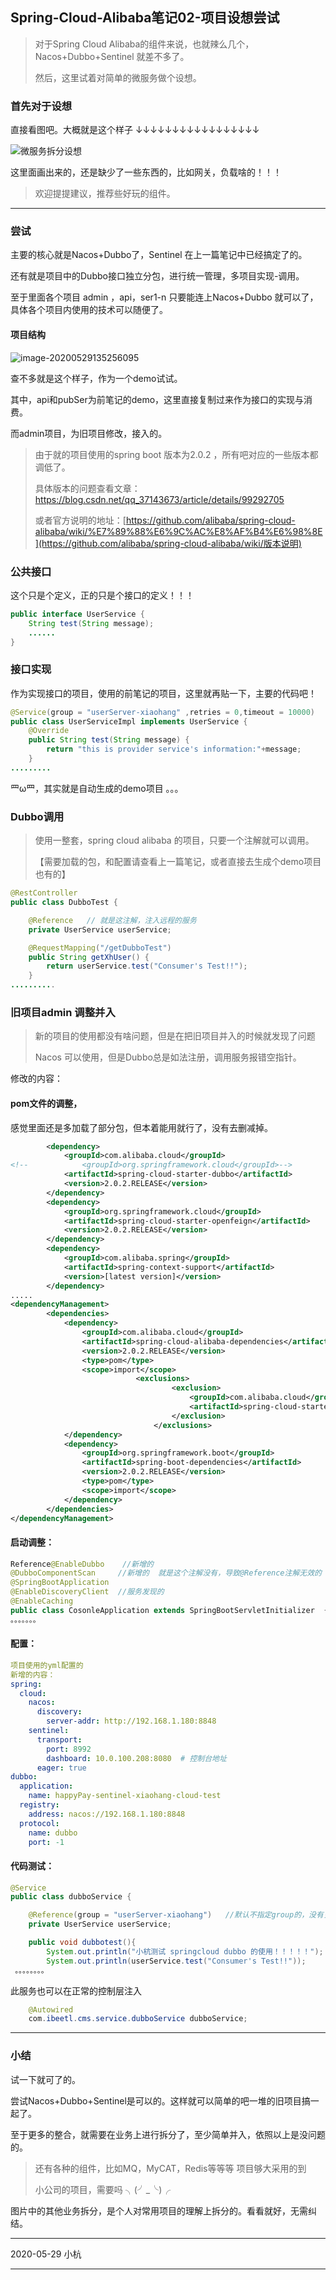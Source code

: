 ## Spring-Cloud-Alibaba笔记02-项目设想尝试



> 对于Spring Cloud Alibaba的组件来说，也就辣么几个，Nacos+Dubbo+Sentinel 就差不多了。
>
> 然后，这里试着对简单的微服务做个设想。

### 首先对于设想

直接看图吧。大概就是这个样子   ↓↓↓↓↓↓↓↓↓↓↓↓↓↓↓↓↓

![微服务拆分设想](D:\study_note\SpringCloud-2\微服务拆分设想.jpg)

这里面画出来的，还是缺少了一些东西的，比如网关，负载啥的！！！

> 欢迎提提建议，推荐些好玩的组件。

---

### 尝试

主要的核心就是Nacos+Dubbo了，Sentinel 在上一篇笔记中已经搞定了的。

还有就是项目中的Dubbo接口独立分包，进行统一管理，多项目实现-调用。

至于里面各个项目 admin ，api，ser1-n 只要能连上Nacos+Dubbo 就可以了，具体各个项目内使用的技术可以随便了。

#### 项目结构

![image-20200529135256095](D:\study_note\SpringCloud-2\image-20200529135256095.png)

查不多就是这个样子，作为一个demo试试。

其中，api和pubSer为前笔记的demo，这里直接复制过来作为接口的实现与消费。

而admin项目，为旧项目修改，接入的。

> 由于就的项目使用的spring boot 版本为2.0.2 ，所有吧对应的一些版本都调低了。
>
> 具体版本的问题查看文章：<https://blog.csdn.net/qq_37143673/article/details/99292705> 
>
> 或者官方说明的地址：[https://github.com/alibaba/spring-cloud-alibaba/wiki/%E7%89%88%E6%9C%AC%E8%AF%B4%E6%98%8E](https://github.com/alibaba/spring-cloud-alibaba/wiki/版本说明)

### 公共接口

这个只是个定义，正的只是个接口的定义！！！

```java
public interface UserService {
    String test(String message);
	......
}
```

### 接口实现

作为实现接口的项目，使用的前笔记的项目，这里就再贴一下，主要的代码吧！

```java
@Service(group = "userServer-xiaohang" ,retries = 0,timeout = 10000)
public class UserServiceImpl implements UserService {
    @Override
    public String test(String message) {
        return "this is provider service's information:"+message;
    }
.........
```

罒ω罒，其实就是自动生成的demo项目 。。。

### Dubbo调用

> 使用一整套，spring cloud alibaba 的项目，只要一个注解就可以调用。
>
> 【需要加载的包，和配置请查看上一篇笔记，或者直接去生成个demo项目也有的】

```java
@RestController
public class DubboTest {

    @Reference   // 就是这注解，注入远程的服务
    private UserService userService;

    @RequestMapping("/getDubboTest")
    public String getXhUser() {
        return userService.test("Consumer's Test!!");
    }
..........
```

### 旧项目admin 调整并入

> 新的项目的使用都没有啥问题，但是在把旧项目并入的时候就发现了问题
>
> Nacos 可以使用，但是Dubbo总是如法注册，调用服务报错空指针。

修改的内容：

#### **pom文件的调整**，

感觉里面还是多加载了部分包，但本着能用就行了，没有去删减掉。

```xml
		<dependency>
			<groupId>com.alibaba.cloud</groupId>
<!--			<groupId>org.springframework.cloud</groupId>-->
			<artifactId>spring-cloud-starter-dubbo</artifactId>
			<version>2.0.2.RELEASE</version>
		</dependency>
		<dependency>
			<groupId>org.springframework.cloud</groupId>
			<artifactId>spring-cloud-starter-openfeign</artifactId>
			<version>2.0.2.RELEASE</version>
		</dependency>
		<dependency>
			<groupId>com.alibaba.spring</groupId>
			<artifactId>spring-context-support</artifactId>
			<version>[latest version]</version>
		</dependency>
.....
<dependencyManagement>
		<dependencies>
			<dependency>
				<groupId>com.alibaba.cloud</groupId>
				<artifactId>spring-cloud-alibaba-dependencies</artifactId>
				<version>2.0.2.RELEASE</version>
				<type>pom</type>
				<scope>import</scope>
							<exclusions>
									<exclusion>
										<groupId>com.alibaba.cloud</groupId>
										<artifactId>spring-cloud-starter-dubbo</artifactId>
									</exclusion>
								</exclusions>
			</dependency>
			<dependency>
				<groupId>org.springframework.boot</groupId>
				<artifactId>spring-boot-dependencies</artifactId>
				<version>2.0.2.RELEASE</version>
				<type>pom</type>
				<scope>import</scope>
			</dependency>
		</dependencies>
</dependencyManagement>
```

#### **启动调整：**

```java
Reference@EnableDubbo    //新增的
@DubboComponentScan 	//新增的  就是这个注解没有，导致@Reference注解无效的 我也不知道为什么
@SpringBootApplication
@EnableDiscoveryClient  //服务发现的
@EnableCaching
public class CosonleApplication extends SpringBootServletInitializer  {
。。。。。。。
```

#### 配置：

```yml
项目使用的yml配置的
新增的内容：
spring:
  cloud:
    nacos:
      discovery:
        server-addr: http://192.168.1.180:8848
    sentinel:
      transport:
        port: 8992
        dashboard: 10.0.100.208:8080  # 控制台地址
      eager: true
dubbo:
  application:
    name: happyPay-sentinel-xiaohang-cloud-test
  registry:
    address: nacos://192.168.1.180:8848
  protocol:
    name: dubbo
    port: -1
```

#### 代码测试：

```java
@Service
public class dubboService {

    @Reference(group = "userServer-xiaohang")   //默认不指定group的，没有关系
    private UserService userService;

    public void dubbotest(){
        System.out.println("小杭测试 springcloud dubbo 的使用！！！！！");
        System.out.println(userService.test("Consumer's Test!!"));
 。。。。。。。。
```

此服务也可以在正常的控制层注入

```java
    @Autowired
    com.ibeetl.cms.service.dubboService dubboService;
```

---

### 小结

试一下就可了的。

尝试Nacos+Dubbo+Sentinel是可以的。这样就可以简单的吧一堆的旧项目搞一起了。

至于更多的整合，就需要在业务上进行拆分了，至少简单并入，依照以上是没问题的。

> 还有各种的组件，比如MQ，MyCAT，Redis等等等  项目够大采用的到
>
> 小公司的项目，需要吗 ╮(╯_╰)╭ 

图片中的其他业务拆分，是个人对常用项目的理解上拆分的。看看就好，无需纠结。

---

2020-05-29  小杭

---

